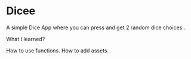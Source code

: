 # Dicee

A simple Dice App where you can press and get 2 random dice choices .

What I learned?

How to use functions.
How to add assets.
